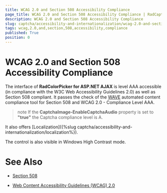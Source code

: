 ```yaml
---
title: WCAG 2.0 and Section 508 Accessibility Compliance
page_title: WCAG 2.0 and Section 508 Accessibility Compliance | RadCaptcha for ASP.NET AJAX Documentation
description: WCAG 2.0 and Section 508 Accessibility Compliance
slug: captcha/accessibility-and-internationalization/wcag-2.0-and-section-508-accessibility-compliance
tags: wcag,2.0,and,section,508,accessibility,compliance
published: True
position: 0
---
```


# WCAG 2.0 and Section 508 Accessibility Compliance

The interface of **RadColorPicker for ASP.NET AJAX** is level AAA accessible (in compliance with the W3C Web Accessibility Guidelines 2.0) as well as Section 508 compliant. It passes the check of the [WAVE](http://wave.webaim.org/) automated content compliance tool for Section 508 and WCAG 2.0 - Compliance Level AAA.

>note If the **CaptchaImage-EnableCaptchaAudio** property is set to **"true"** the Captcha compliance level is A.

It also offers [Localization]({%slug captcha/accessibility-and-internationalization/localization%}).

The control is also visible in Windows High Contrast mode.

# See Also

 * [Section 508](http://www.section508.gov/)

 * [Web Content Accessibility Guidelines (WCAG) 2.0](http://www.w3.org/TR/WCAG/)

